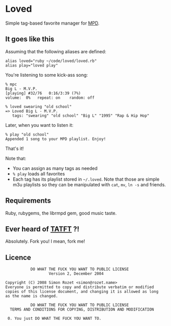 Loved
=====

Simple tag-based favorite manager for [MPD][].

It goes like this
-----------------

Assuming that the following aliases are defined:

    alias loved="ruby ~/code/loved/loved.rb"
    alias play="loved play"

You're listening to some kick-ass song:

    % mpc
    Big L - M.V.P.
    [playing] #32/76   0:16/3:39 (7%)
    volume:  0%   repeat: on    random: off

    % loved swearing "old school"
    => Loved Big L - M.V.P.
       tags: "swearing" "old school" "Big L" "1995" "Rap & Hip Hop"

Later, when you want to listen it:

    % play "old school"
    Appended 1 song to your MPD playlist. Enjoy!

That's it!

Note that:

* You can assign as many tags as needed
* `% play` loads all favorites
* Each tag has its playlist stored in `~/.loved`. Note that those are
  simple m3u playlists so they can be manipulated with `cat`, `mv`, `ln -s`
  and friends.

Requirements
------------

Ruby, rubygems, the librmpd gem, good music taste.

Ever heard of [TATFT][] ?!
-------------------------
Absolutely. Fork you! I mean, fork me!

Licence
-------

               DO WHAT THE FUCK YOU WANT TO PUBLIC LICENSE
                       Version 2, December 2004

    Copyright (C) 2008 Simon Rozet <simon@rozet.name>
    Everyone is permitted to copy and distribute verbatim or modified
    copies of this license document, and changing it is allowed as long
    as the name is changed.

               DO WHAT THE FUCK YOU WANT TO PUBLIC LICENSE
      TERMS AND CONDITIONS FOR COPYING, DISTRIBUTION AND MODIFICATION

     0. You just DO WHAT THE FUCK YOU WANT TO.

[MPD]: http://www.musicpd.org/
[TATFT]: http://whendoitest.com/
